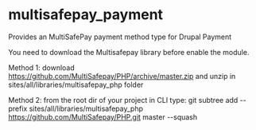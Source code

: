 # multisafepay_payment
Provides an MultiSafePay payment method type for Drupal Payment

You need to download the Multisafepay library before enable the module.

Method 1: download https://github.com/MultiSafepay/PHP/archive/master.zip and unzip in  sites/all/libraries/multisafepay_php folder

Method 2: from the root dir of your project in CLI type:
git subtree add --prefix sites/all/libraries/multisafepay_php https://github.com/MultiSafepay/PHP.git master --squash
